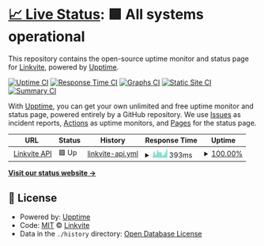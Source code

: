 # [📈 Live Status](https://status.linkvite.io): <!--live status--> **🟩 All systems operational**

This repository contains the open-source uptime monitor and status page for [Linkvite](https://linkvite.io), powered by [Upptime](https://github.com/upptime/upptime).

[![Uptime CI](https://github.com/LinkviteApp/status/workflows/Uptime%20CI/badge.svg)](https://github.com/LinkviteApp/status/actions?query=workflow%3A%22Uptime+CI%22)
[![Response Time CI](https://github.com/LinkviteApp/status/workflows/Response%20Time%20CI/badge.svg)](https://github.com/LinkviteApp/status/actions?query=workflow%3A%22Response+Time+CI%22)
[![Graphs CI](https://github.com/LinkviteApp/status/workflows/Graphs%20CI/badge.svg)](https://github.com/LinkviteApp/status/actions?query=workflow%3A%22Graphs+CI%22)
[![Static Site CI](https://github.com/LinkviteApp/status/workflows/Static%20Site%20CI/badge.svg)](https://github.com/LinkviteApp/status/actions?query=workflow%3A%22Static+Site+CI%22)
[![Summary CI](https://github.com/LinkviteApp/status/workflows/Summary%20CI/badge.svg)](https://github.com/LinkviteApp/status/actions?query=workflow%3A%22Summary+CI%22)

With [Upptime](https://upptime.js.org), you can get your own unlimited and free uptime monitor and status page, powered entirely by a GitHub repository. We use [Issues](https://github.com/LinkviteApp/status/issues) as incident reports, [Actions](https://github.com/LinkviteApp/status/actions) as uptime monitors, and [Pages](https://status.linkvite.io) for the status page.

<!--start: status pages-->
<!-- This summary is generated by Upptime (https://github.com/upptime/upptime) -->
<!-- Do not edit this manually, your changes will be overwritten -->
<!-- prettier-ignore -->
| URL | Status | History | Response Time | Uptime |
| --- | ------ | ------- | ------------- | ------ |
| <img alt="" src="https://favicons.githubusercontent.com/api.linkvite.io" height="13"> [Linkvite API](https://api.linkvite.io) | 🟩 Up | [linkvite-api.yml](https://github.com/LinkviteApp/status/commits/HEAD/history/linkvite-api.yml) | <details><summary><img alt="Response time graph" src="./graphs/linkvite-api/response-time-week.png" height="20"> 393ms</summary><br><a href="https://status.linkvite.io/history/linkvite-api"><img alt="Response time 315" src="https://img.shields.io/endpoint?url=https%3A%2F%2Fraw.githubusercontent.com%2FLinkviteApp%2Fstatus%2FHEAD%2Fapi%2Flinkvite-api%2Fresponse-time.json"></a><br><a href="https://status.linkvite.io/history/linkvite-api"><img alt="24-hour response time 590" src="https://img.shields.io/endpoint?url=https%3A%2F%2Fraw.githubusercontent.com%2FLinkviteApp%2Fstatus%2FHEAD%2Fapi%2Flinkvite-api%2Fresponse-time-day.json"></a><br><a href="https://status.linkvite.io/history/linkvite-api"><img alt="7-day response time 393" src="https://img.shields.io/endpoint?url=https%3A%2F%2Fraw.githubusercontent.com%2FLinkviteApp%2Fstatus%2FHEAD%2Fapi%2Flinkvite-api%2Fresponse-time-week.json"></a><br><a href="https://status.linkvite.io/history/linkvite-api"><img alt="30-day response time 334" src="https://img.shields.io/endpoint?url=https%3A%2F%2Fraw.githubusercontent.com%2FLinkviteApp%2Fstatus%2FHEAD%2Fapi%2Flinkvite-api%2Fresponse-time-month.json"></a><br><a href="https://status.linkvite.io/history/linkvite-api"><img alt="1-year response time 315" src="https://img.shields.io/endpoint?url=https%3A%2F%2Fraw.githubusercontent.com%2FLinkviteApp%2Fstatus%2FHEAD%2Fapi%2Flinkvite-api%2Fresponse-time-year.json"></a></details> | <details><summary><a href="https://status.linkvite.io/history/linkvite-api">100.00%</a></summary><a href="https://status.linkvite.io/history/linkvite-api"><img alt="All-time uptime 99.98%" src="https://img.shields.io/endpoint?url=https%3A%2F%2Fraw.githubusercontent.com%2FLinkviteApp%2Fstatus%2FHEAD%2Fapi%2Flinkvite-api%2Fuptime.json"></a><br><a href="https://status.linkvite.io/history/linkvite-api"><img alt="24-hour uptime 100.00%" src="https://img.shields.io/endpoint?url=https%3A%2F%2Fraw.githubusercontent.com%2FLinkviteApp%2Fstatus%2FHEAD%2Fapi%2Flinkvite-api%2Fuptime-day.json"></a><br><a href="https://status.linkvite.io/history/linkvite-api"><img alt="7-day uptime 100.00%" src="https://img.shields.io/endpoint?url=https%3A%2F%2Fraw.githubusercontent.com%2FLinkviteApp%2Fstatus%2FHEAD%2Fapi%2Flinkvite-api%2Fuptime-week.json"></a><br><a href="https://status.linkvite.io/history/linkvite-api"><img alt="30-day uptime 100.00%" src="https://img.shields.io/endpoint?url=https%3A%2F%2Fraw.githubusercontent.com%2FLinkviteApp%2Fstatus%2FHEAD%2Fapi%2Flinkvite-api%2Fuptime-month.json"></a><br><a href="https://status.linkvite.io/history/linkvite-api"><img alt="1-year uptime 99.98%" src="https://img.shields.io/endpoint?url=https%3A%2F%2Fraw.githubusercontent.com%2FLinkviteApp%2Fstatus%2FHEAD%2Fapi%2Flinkvite-api%2Fuptime-year.json"></a></details>

<!--end: status pages-->

[**Visit our status website →**](https://status.linkvite.io)

## 📄 License

- Powered by: [Upptime](https://github.com/upptime/upptime)
- Code: [MIT](./LICENSE) © [Linkvite](https://linkvite.io)
- Data in the `./history` directory: [Open Database License](https://opendatacommons.org/licenses/odbl/1-0/)
